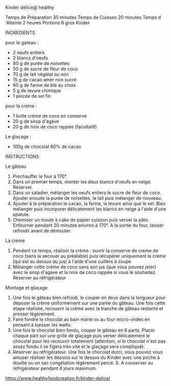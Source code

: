 Kinder délice@ healthy

Temps de Préparation 30 minutes
Temps de Cuisson 20 minutes
Temps d 'Attente 2 heures
Portions 6 gros Kinder

INGREDIENTS

pour le gateau :

* 2 oeufs entiers
* 2 blancs d'oeufs
* 80 g de purée de noisettes
* 50 g de sucre de fleur de coco
* 70 g de lait végétal ou non
* 15 g de cacao amer non sucré
* 60 g de farine de blé au choix
* 5 g de levure chimique
* 1 pincée de sel fin

pour la crème :

* 1 boite crème de coco en conserve
* 20 g de sirop d'agave
* 20 g de noix de coco rappée (facultatif)

Le glaçage :

* 100g de chocolat 60% de cacao

INSTRUCTIONS

Le gâteau

1. Préchauffer le four à 170°.
2. Dans un premier temps, monter les deux blancs d'oeufs en neige. Réserver.
3. Dans un saladier, mélanger les oeufs entiers le sucre de fleur de coco. Ajouter ensuite la purée de noisettes, le lait puis mélanger de nouveau.
4. Ajouter à la préparation le cacao, la farine, la levure ainsi que le sel. Bien mélanger puis incorporer délicatement les blancs en neige à l'aide d'une spatule.
5. Chemiser un moule à cake de papier cuisson puis verser la pâte. Enfourner pendant 20 minutes environ à 170°. A la sortie du four, laisser refroidir avant de démouler.

La crème

1. Pendent ce temps, réaliser la crème : ouvrir la conserve de creme de coco (sans la secouer au préalable) puis récupérer uniquement la crème (qui est au dessus du jus) à l'aide d'une cuillère à soupe
2. Mélanger cette crème de coco sans son jus (que vous pouvez jeter) avec le sirop d'agave et la noix de coco rappée si vous le souhaitez. Réserver au réfrigérateur

Montage et glaçage

1. Une fois le gâteau bien refroidi, le couper en deux dans la longueur pour déposer la crème uniformément sur une partie du gâteau. Une fois cette étape réalisée, recouvrir la crème avec la tranche de gâteau restante et presser légèrement.
2. Faire fondre le chocolat au bain marie ou au four micro-ondes en pensant à baisser les watts.
3. Une fois le chocolat bien fondu, couper le gâteau en 6 parts. Placer chaque part sur une grille de glaçage puis verser délicatement le chocolat pour les recouvrir totalement (attention, si le chocolat n'est pas assez fondu il se figera très vite et le glaçage sera compliqué).
4. Réserver au réfrigérateur. Une fois le chocolat durci, vous pouvez vous amuser réaliser les dessins sur le dessus du Kinder avec une poche à douille ou un sac congélation légèrement percé. S. A conserver au réfrigérateur pendant 4 jours maximum.

https://www.healthyfoodcreation.fr/kinder-delice/